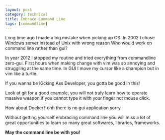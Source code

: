```yaml
---
layout: post
category: technical
title: Embrace Command Line
tags: [commandline]
---
```


Long time ago I made a big mistake when picking up OS. In 2002 I chose Windows server instead of Unix with wrong reason Who would work on command line rather than gui?

In year 2012 I stopped my routine and tried everything from commandline zero-gui. First hours when making change with vim was so annoying and struggling at the same time. In GUI I move my cursor like a champion but in vim like a turtle.  

<!-- read more -->

If you wanna be Kicking Ass Developer, you gotta be good in this!

Look at git for a good example, you will not truly learn how to operate massive weapon if you cannot type it with your finger not mouse click.

How about Docker? ohh there is no gui application sorry

Without getting yourself embracing command line you will miss a lot of great opportunities to learn so many great softwares, libraries, frameworks.

**May the command line be with you!**